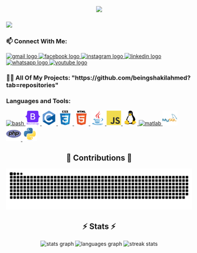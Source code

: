 ###
<h1 align="center">
    <img src="https://readme-typing-svg.herokuapp.com/?font=Righteous&size=35&center=true&vCenter=true&width=500&height=70&duration=4000&lines=Hi+👋,+I'm+Md.+Shakil+Ahmed;" />
</h1>

<h align="left"> <img src="https://visitor-badge.laobi.icu/badge?page_id=beingshakilahmed.visitor-badge&left_text=My%20Profile%20Viewers%20:" /> </h>

###

<h3 align="left">📫 Connect With Me:</h3>
<div align="left">
  
  <a href="mailto:shakil.ahmed.1218@gmail.com" target="_blank">
    <img src="https://img.shields.io/static/v1?message=Gmail&logo=gmail&label=&color=D93025&logoColor=white&labelColor=&style=for-the-badge" height="35" alt="gmail logo" />
  </a>
  <a href="https://www.facebook.com/BeingShakilAhmed.22" target="_blank">
    <img src="https://img.shields.io/static/v1?message=Facebook&logo=facebook&label=&color=1877F2&logoColor=white&labelColor=&style=for-the-badge" height="35" alt="facebook logo" />
  </a>
  <a href="https://www.instagram.com/shakil_ahmed.22" target="_blank">
    <img src="https://img.shields.io/static/v1?message=Instagram&logo=instagram&label=&color=F77737&logoColor=white&labelColor=&style=for-the-badge" height="35" alt="instagram logo" />
  </a>
  <a href="https://www.linkedin.com/in/beingshakilahmed/" target="_blank">
    <img src="https://img.shields.io/static/v1?message=Linkedin&logo=linkedin&label=&color=0077B5&logoColor=white&labelColor=&style=for-the-badge" height="35" alt="linkedin logo" />
  </a>
  <a href="https://wa.me/+8801311371238" target="_blank">
    <img src="https://img.shields.io/static/v1?message=WhatsApp&logo=whatsapp&label=&color=25D366&logoColor=white&labelColor=&style=for-the-badge" height="35" alt="whatsapp logo" />
  </a>
  <a href="https://www.youtube.com/@Grade2Thinker" target="_blank">
    <img src="https://img.shields.io/static/v1?message=Youtube&logo=youtube&label=&color=FF0000&logoColor=white&labelColor=&style=for-the-badge" height="35" alt="youtube logo" />
  </a>

  <h3 align="left">👨‍💻 All Of My Projects: "https://github.com/beingshakilahmed?tab=repositories"</h3>
  
</div>

###

<h3 align="left">Languages and Tools:</h3>
<p align="left"> <a href="https://www.gnu.org/software/bash/" target="_blank" rel="noreferrer"> <img src="https://www.vectorlogo.zone/logos/gnu_bash/gnu_bash-icon.svg" alt="bash" width="40" height="40"/> </a> <a href="https://getbootstrap.com" target="_blank" rel="noreferrer"> <img src="https://raw.githubusercontent.com/devicons/devicon/master/icons/bootstrap/bootstrap-plain-wordmark.svg" alt="bootstrap" width="40" height="40"/> </a> <a href="https://www.cprogramming.com/" target="_blank" rel="noreferrer"> <img src="https://raw.githubusercontent.com/devicons/devicon/master/icons/c/c-original.svg" alt="c" width="40" height="40"/> </a> <a href="https://www.w3schools.com/css/" target="_blank" rel="noreferrer"> <img src="https://raw.githubusercontent.com/devicons/devicon/master/icons/css3/css3-original-wordmark.svg" alt="css3" width="40" height="40"/> </a> <a href="https://www.w3.org/html/" target="_blank" rel="noreferrer"> <img src="https://raw.githubusercontent.com/devicons/devicon/master/icons/html5/html5-original-wordmark.svg" alt="html5" width="40" height="40"/> </a> <a href="https://www.java.com" target="_blank" rel="noreferrer"> <img src="https://raw.githubusercontent.com/devicons/devicon/master/icons/java/java-original.svg" alt="java" width="40" height="40"/> </a> <a href="https://developer.mozilla.org/en-US/docs/Web/JavaScript" target="_blank" rel="noreferrer"> <img src="https://raw.githubusercontent.com/devicons/devicon/master/icons/javascript/javascript-original.svg" alt="javascript" width="40" height="40"/> </a> <a href="https://www.linux.org/" target="_blank" rel="noreferrer"> <img src="https://raw.githubusercontent.com/devicons/devicon/master/icons/linux/linux-original.svg" alt="linux" width="40" height="40"/> </a> <a href="https://www.mathworks.com/" target="_blank" rel="noreferrer"> <img src="https://upload.wikimedia.org/wikipedia/commons/2/21/Matlab_Logo.png" alt="matlab" width="40" height="40"/> </a> <a href="https://www.mysql.com/" target="_blank" rel="noreferrer"> <img src="https://raw.githubusercontent.com/devicons/devicon/master/icons/mysql/mysql-original-wordmark.svg" alt="mysql" width="40" height="40"/> </a> <a href="https://www.php.net" target="_blank" rel="noreferrer"> <img src="https://raw.githubusercontent.com/devicons/devicon/master/icons/php/php-original.svg" alt="php" width="40" height="40"/> </a> <a href="https://www.python.org" target="_blank" rel="noreferrer"> <img src="https://raw.githubusercontent.com/devicons/devicon/master/icons/python/python-original.svg" alt="python" width="40" height="40"/> </a> </p>

###

<div align="center">
  <h2>🌟 Contributions 🌟</h2>
  <img alt="snake eating my contributions" src="https://raw.githubusercontent.com/salesp07/salesp07/output/github-contribution-grid-snake.svg" />
</div>

###
  
<h2 align="center">⚡ Stats ⚡</h2>
<div align="center">
    
<img src="https://github-readme-stats.vercel.app/api?username=beingshakilahmed&count_private=true&locale=en&show_icons=true&show=reviews&hide=contribs&hide_title=false&layout=compact&card_width=400&langs_count=8&theme=dracula&hide_border=false&rank_icon=github&timestamp=123456789" height="150" alt="stats graph"/> 
<img src="https://github-readme-stats.vercel.app/api/top-langs?username=beingshakilahmed&count_private=true&locale=en&hide_title=false&layout=compact&card_width=425&langs_count=8&theme=dracula&hide_border=false&timestamp=123456789" height="150" alt="languages graph"/>
<img src="https://streak-stats.demolab.com/?user=beingshakilahmed&count_private=true&locale=en&hide_title=false&layout=compact&card_width=650&langs_count=8&theme=dracula&hide_border=false&timestamp=123456789" height="150" alt="streak stats"/>

</div>

###
